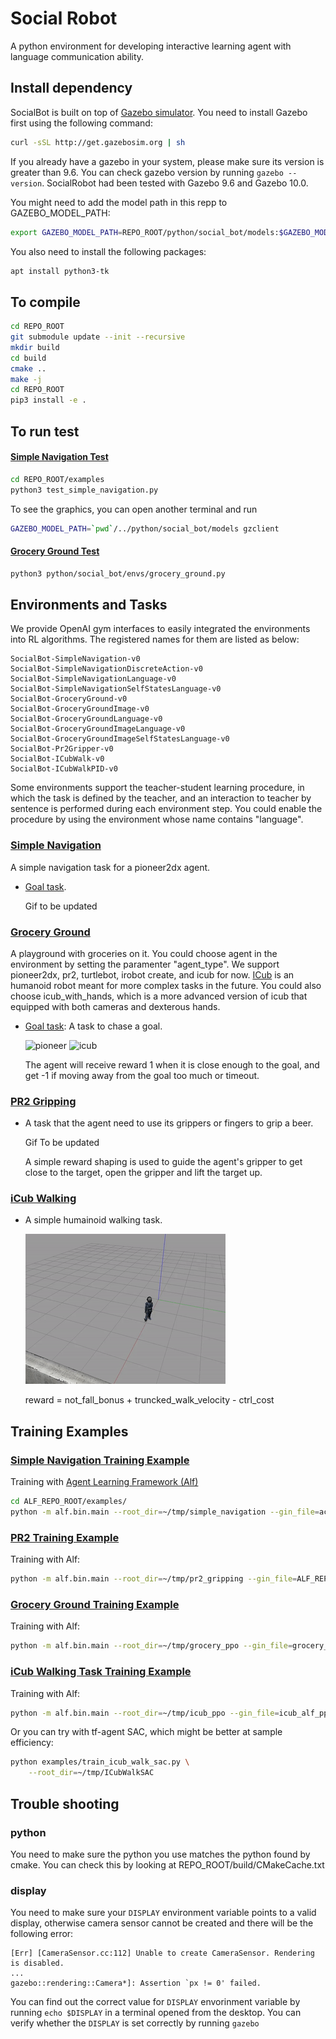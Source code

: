 # Social Robot

A python environment for developing interactive learning agent with language communication ability.

## Install dependency
SocialBot is built on top of [Gazebo simulator](http://gazebosim.org). You need to install Gazebo first using the following command:
```bash
curl -sSL http://get.gazebosim.org | sh
```
If you already have a gazebo in your system, please make sure its version is greater than 9.6. You can check gazebo version by running `gazebo --version`. SocialRobot had been tested with Gazebo 9.6 and Gazebo 10.0.

You might need to add the model path in this repp to GAZEBO_MODEL_PATH:
```bash
export GAZEBO_MODEL_PATH=REPO_ROOT/python/social_bot/models:$GAZEBO_MODEL_PATH
```

You also need to install the following packages:
```bash
apt install python3-tk
```

## To compile
```bash
cd REPO_ROOT
git submodule update --init --recursive
mkdir build
cd build
cmake ..
make -j
cd REPO_ROOT
pip3 install -e .
```

## To run test
#### [Simple Navigation Test](examples/test_simple_navigation.py)
```bash
cd REPO_ROOT/examples
python3 test_simple_navigation.py
```
To see the graphics, you can open another terminal and run
```bash
GAZEBO_MODEL_PATH=`pwd`/../python/social_bot/models gzclient
```
#### [Grocery Ground Test](python/social_bot/envs/grocery_ground.py)
```bash
python3 python/social_bot/envs/grocery_ground.py
```

## Environments and Tasks
We provide OpenAI gym interfaces to easily integrated the environments into RL algorithms. The registered names for them are listed as below:

    SocialBot-SimpleNavigation-v0
    SocialBot-SimpleNavigationDiscreteAction-v0
    SocialBot-SimpleNavigationLanguage-v0
    SocialBot-SimpleNavigationSelfStatesLanguage-v0
    SocialBot-GroceryGround-v0
    SocialBot-GroceryGroundImage-v0
    SocialBot-GroceryGroundLanguage-v0
    SocialBot-GroceryGroundImageLanguage-v0
    SocialBot-GroceryGroundImageSelfStatesLanguage-v0
    SocialBot-Pr2Gripper-v0
    SocialBot-ICubWalk-v0
    SocialBot-ICubWalkPID-v0
Some environments support the teacher-student learning procedure, in which the task is defined by the teacher, and an interaction to teacher by sentence is performed during each environment step. You could enable the procedure by using the environment whose name contains "language".

### [Simple Navigation](python/social_bot/envs/simple_navigation.py)
A simple navigation task for a pioneer2dx agent.

* [Goal task](python/social_bot/teacher_tasks.py). 
    
    Gif to be updated

### [Grocery Ground](python/social_bot/envs/grocery_ground.py)
A playground with groceries on it. You could choose agent in the environment by setting the paramenter "agent_type". We support pioneer2dx, pr2, turtlebot, irobot create, and icub for now. 
[ICub](http://www.icub.org) is an humanoid robot meant for more complex tasks in the future. You could also choose icub_with_hands, which is a more advanced version of icub that equipped with both cameras and dexterous hands.

* [Goal task](python/social_bot/envs/grocery_ground.py): A task to chase a goal. 

    <img src="media/grocery_ground_pioneer.gif" width="320" height="240" alt="pioneer"/> <img src="media/grocery_ground_icub.gif" width="360" height="240" alt="icub"/>

    The agent will receive reward 1 when it is close enough to the goal, and get -1 if moving away from the goal too much or timeout.

### [PR2 Gripping](python/social_bot/envs/pr2.py)

* A task that the agent need to use its grippers or fingers to grip a beer.

    Gif To be updated

    A simple reward shaping is used to guide the agent's gripper to get close to the target, open the gripper and lift the target up.

### [iCub Walking](python/social_bot/envs/icub_walk.py)

* A simple humainoid walking task.

    <img src="media/icub_walk.gif" width="320" height="240" alt="pioneer"/> 
    
    reward = not_fall_bonus + truncked_walk_velocity - ctrl_cost
 

## Training Examples
### [Simple Navigation Training Example](https://github.com/HorizonRobotics/alf/blob/master/alf/examples/ac_simple_navigation.gin)
Training with [Agent Learning Framework (Alf)](https://github.com/HorizonRobotics/alf)
```bash
cd ALF_REPO_ROOT/examples/
python -m alf.bin.main --root_dir=~/tmp/simple_navigation --gin_file=ac_simple_navigation.gin --alsologtostderr
```
### [PR2 Training Example](https://github.com/HorizonRobotics/alf/blob/master/alf/examples/ppo_pr2.gin)
Training with Alf:
```bash
python -m alf.bin.main --root_dir=~/tmp/pr2_gripping --gin_file=ALF_REPO_ROOT/examples/ppo_pr2.gin --alsologtostderr
```

### [Grocery Ground Training Example](examples/grocery_alf_ppo.gin)
Training with Alf:
```bash
python -m alf.bin.main --root_dir=~/tmp/grocery_ppo --gin_file=grocery_alf_ppo.gin --alsologtostderr
```

### [iCub Walking Task Training Example](examples/icub_alf_ppo.gin)
Training with Alf:
```bash
python -m alf.bin.main --root_dir=~/tmp/icub_ppo --gin_file=icub_alf_ppo.gin --alsologtostderr
```
Or you can try with tf-agent SAC, which might be better at sample efficiency:
```bash
python examples/train_icub_walk_sac.py \
    --root_dir=~/tmp/ICubWalkSAC
```

## Trouble shooting

### python
You need to make sure the python you use matches the python found by cmake. You can check this by looking at REPO_ROOT/build/CMakeCache.txt

### display

You need to make sure your `DISPLAY` environment variable points to a valid display, otherwise camera sensor cannot be created and there will be the following error:
```
[Err] [CameraSensor.cc:112] Unable to create CameraSensor. Rendering is disabled.
...
gazebo::rendering::Camera*]: Assertion `px != 0' failed.
```
You can find out the correct value for `DISPLAY` envorinment variable by running `echo $DISPLAY` in a terminal opened from the desktop. You can verify whether the `DISPLAY` is set correctly by running `gazebo`

